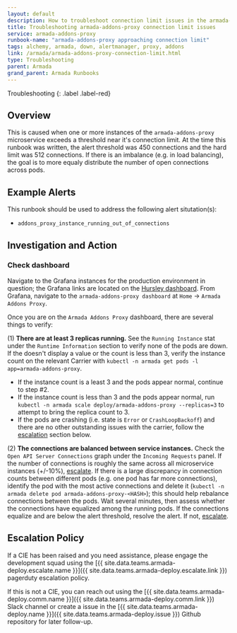 ```yaml
---
layout: default
description: How to troubleshoot connection limit issues in the armada-addons-proxy microservice.
title: Troubleshooting armada-addons-proxy connection limit issues
service: armada-addons-proxy
runbook-name: "armada-addons-proxy approaching connection limit"
tags: alchemy, armada, down, alertmanager, proxy, addons
link: /armada/armada-addons-proxy-connection-limit.html
type: Troubleshooting
parent: Armada
grand_parent: Armada Runbooks
---
```


Troubleshooting
{: .label .label-red}

## Overview

This is caused when one or more instances of the `armada-addons-proxy` microservice exceeds a threshold near it's connection limit.  At the time this runbook was written, the alert threshold was 450 connections and the hard limit was 512 connections.  If there is an imbalance (e.g. in load balancing), the goal is to more equaly distribute the number of open connections across pods.

## Example Alerts

This runbook should be used to address the following alert situtation(s):
- `addons_proxy_instance_running_out_of_connections`

## Investigation and Action

### Check dashboard

Navigate to the Grafana instances for the production environment in question; the Grafana links are located on the [Hursley dashboard](https://alchemy-dashboard.containers.cloud.ibm.com/carrier).  From Grafana, navigate to the `armada-addons-proxy dashboard` at `Home` -> `Armada Addons Proxy`.

Once you are on the `Armada Addons Proxy` dashboard, there are several things to verify:

(1) **There are at least 3 replicas running.**  See the `Running Instance` stat under the `Runtime Information` section to verify none of the pods are down.  If the doesn't display a value or the count is less than 3, verify the instance count on the relevant Carrier with `kubectl -n armada get pods -l app=armada-addons-proxy`.
  - If the instance count is a least 3  and the pods appear normal, continue to step #2.
  - If the instance count is less than 3 and the pods appear normal, run `kubectl -n armada scale deploy/armada-addons-proxy --replicas=3` to attempt to bring the replica count to 3.
  - If the pods are crashing (i.e. state is `Error` or `CrashLoopBackoff`) and there are no other outstanding issues with the carrier, follow the [escalation](#escalation-policy) section below.

(2) **The connections are balanced between service instances.** Check the `Open API Server Connections` graph under the `Incoming Requests` panel.  If the number of connections is roughly the same across all microservice instances (+/-10%), [escalate](#escalation-policy).  If there is a large discrepancy in connection counts between different pods (e.g. one pod has far more connections), identify the pod with the most active connections and delete it (`kubectl -n armada delete pod armada-addons-proxy-<HASH>`); this should help rebalance connections between the pods.  Wait several minutes, then assess whether the connections have equalized among the running pods.  If the connections equalize and are below the alert threshold, resolve the alert.  If not, [escalate](#escalation-policy).


## Escalation Policy

If a CIE has been raised and you need assistance, please engage the development squad using the [{{ site.data.teams.armada-deploy.escalate.name }}]({{ site.data.teams.armada-deploy.escalate.link }}) pagerduty escalation policy.

If this is not a CIE, you can reach out using the [{{ site.data.teams.armada-deploy.comm.name }}]({{ site.data.teams.armada-deploy.comm.link }}) Slack channel or create a issue in the [{{ site.data.teams.armada-deploy.name }}]({{ site.data.teams.armada-deploy.issue }}) Github repository for later follow-up.
